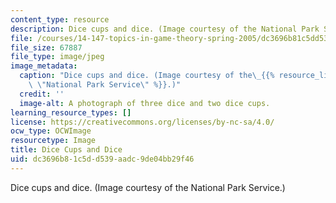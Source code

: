 ```yaml
---
content_type: resource
description: Dice cups and dice. (Image courtesy of the National Park Service.)
file: /courses/14-147-topics-in-game-theory-spring-2005/dc3696b81c5dd539aadc9de04bb29f46_14-147s05.jpg
file_size: 67887
file_type: image/jpeg
image_metadata:
  caption: "Dice cups and dice. (Image courtesy of the\_{{% resource_link \"fe950417-9ee5-48aa-9a8e-5fea0a461b8b\"\
    \ \"National Park Service\" %}}.)"
  credit: ''
  image-alt: A photograph of three dice and two dice cups.
learning_resource_types: []
license: https://creativecommons.org/licenses/by-nc-sa/4.0/
ocw_type: OCWImage
resourcetype: Image
title: Dice Cups and Dice
uid: dc3696b8-1c5d-d539-aadc-9de04bb29f46
---
```

Dice cups and dice. (Image courtesy of the National Park Service.)